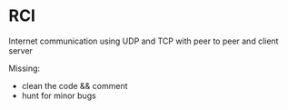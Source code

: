 # RCI

Internet communication using UDP and TCP with peer to peer and client server

Missing:
  - clean the code && comment
  - hunt for minor bugs
